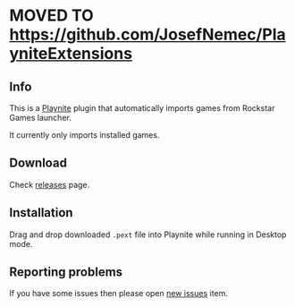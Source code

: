 # MOVED TO https://github.com/JosefNemec/PlayniteExtensions


Info
---------

This is a [Playnite](https://playnite.link/) plugin that automatically imports games from Rockstar Games launcher.

It currently only imports installed games.

Download
---------

Check [releases](https://github.com/JosefNemec/PlaynitePlugin-RockstarLibrary/releases) page.

Installation
---------

Drag and drop downloaded `.pext` file into Playnite while running in Desktop mode.

Reporting problems
---------

If you have some issues then please open [new issues](https://github.com/JosefNemec/PlaynitePlugin-RockstarLibrary/issues) item.
